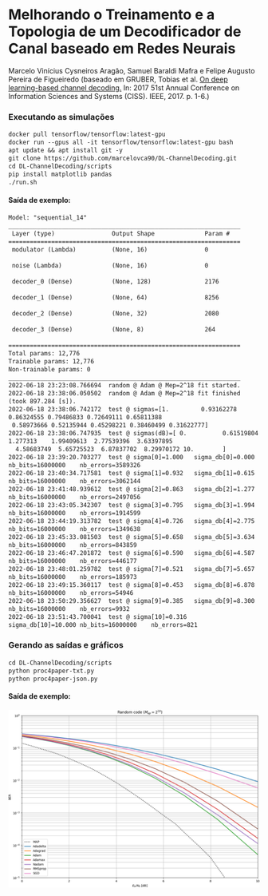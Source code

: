 # Melhorando o Treinamento e a Topologia de um Decodificador de Canal baseado em Redes Neurais

Marcelo Vinícius Cysneiros Aragão, Samuel Baraldi Mafra e Felipe Augusto Pereira de Figueiredo (baseado em GRUBER, Tobias et al. [On deep learning-based channel decoding.](https://github.com/gruberto/DL-ChannelDecoding) In: 2017 51st Annual Conference on Information Sciences and Systems (CISS). IEEE, 2017. p. 1-6.)

### Executando as simulações

	docker pull tensorflow/tensorflow:latest-gpu
	docker run --gpus all -it tensorflow/tensorflow:latest-gpu bash
	apt update && apt install git -y
	git clone https://github.com/marcelovca90/DL-ChannelDecoding.git
	cd DL-ChannelDecoding/scripts
	pip install matplotlib pandas
	./run.sh

#### Saída de exemplo:

	Model: "sequential_14"
	_________________________________________________________________
	 Layer (type)                Output Shape              Param #   
	=================================================================
	 modulator (Lambda)          (None, 16)                0         
	                                                                 
	 noise (Lambda)              (None, 16)                0         
	                                                                 
	 decoder_0 (Dense)           (None, 128)               2176      
	                                                                 
	 decoder_1 (Dense)           (None, 64)                8256      
	                                                                 
	 decoder_2 (Dense)           (None, 32)                2080      
	                                                                 
	 decoder_3 (Dense)           (None, 8)                 264       
	                                                                 
	=================================================================
	Total params: 12,776
	Trainable params: 12,776
	Non-trainable params: 0
	_________________________________________________________________
	2022-06-18 23:23:08.766694	random @ Adam @ Mep=2^18 fit started.
	2022-06-18 23:38:06.050502	random @ Adam @ Mep=2^18 fit finished (took 897.284 [s]).
	2022-06-18 23:38:06.742172	test @ sigmas=[1.         0.93162278 0.86324555 0.79486833 0.72649111 0.65811388
	 0.58973666 0.52135944 0.45298221 0.38460499 0.31622777]
	2022-06-18 23:38:06.747935	test @ sigmas(dB)=[ 0.          0.61519804  1.277313    1.99409613  2.77539396  3.63397895
	  4.58683749  5.65725523  6.87837702  8.29970172 10.        ]
	2022-06-18 23:39:20.703277	test @ sigma[0]=1.000	sigma_db[0]=0.000	nb_bits=16000000	nb_errors=3589326
	2022-06-18 23:40:34.717581	test @ sigma[1]=0.932	sigma_db[1]=0.615	nb_bits=16000000	nb_errors=3062144
	2022-06-18 23:41:48.939612	test @ sigma[2]=0.863	sigma_db[2]=1.277	nb_bits=16000000	nb_errors=2497056
	2022-06-18 23:43:05.342307	test @ sigma[3]=0.795	sigma_db[3]=1.994	nb_bits=16000000	nb_errors=1914599
	2022-06-18 23:44:19.313782	test @ sigma[4]=0.726	sigma_db[4]=2.775	nb_bits=16000000	nb_errors=1349638
	2022-06-18 23:45:33.081503	test @ sigma[5]=0.658	sigma_db[5]=3.634	nb_bits=16000000	nb_errors=843859
	2022-06-18 23:46:47.201872	test @ sigma[6]=0.590	sigma_db[6]=4.587	nb_bits=16000000	nb_errors=446177
	2022-06-18 23:48:01.259782	test @ sigma[7]=0.521	sigma_db[7]=5.657	nb_bits=16000000	nb_errors=185973
	2022-06-18 23:49:15.360117	test @ sigma[8]=0.453	sigma_db[8]=6.878	nb_bits=16000000	nb_errors=54946
	2022-06-18 23:50:29.356627	test @ sigma[9]=0.385	sigma_db[9]=8.300	nb_bits=16000000	nb_errors=9932
	2022-06-18 23:51:43.700041	test @ sigma[10]=0.316	sigma_db[10]=10.000	nb_bits=16000000	nb_errors=821

### Gerando as saídas e gráficos

	cd DL-ChannelDecoding/scripts
	python proc4paper-txt.py
	python proc4paper-json.py

#### Saída de exemplo:

![cpu_code=random_epochs=2^18_map](https://raw.githubusercontent.com/marcelovca90/DL-ChannelDecoding/master/experiments/scenario-9-sbrt-timed-16M/by-epoch/paper/png/cpu_code%3Drandom_epochs%3D2%5E18_map.png "cpu_code=random_epochs=2^18_map")